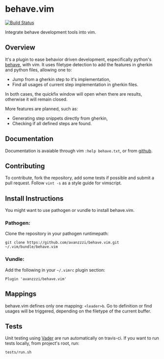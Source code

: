 # behave.vim

[![Build Status](https://travis-ci.org/avanzzzi/behave.vim.svg?branch=master)](https://travis-ci.org/avanzzzi/behave.vim)

Integrate behave development tools into vim.

## Overview
It's a plugin to ease behavior driven development, especifically python's [behave](https://behave.readthedocs.io), with vim. 
It uses filetype detection to add the features in gherkin and python files, allowing one to:
* Jump from a gherkin step to it's implementation,
* Find all usages of current step implementation in gherkin files.

In both cases, the quickfix window will open when there are results, otherwise it will remain closed.

More features are planned, such as:
* Generating step snippets directly from gherkin,
* Checking if all defined steps are found.

## Documentation
Documentation is avaiable through vim `:help behave.txt`, or from [github](https://github.com/avanzzzi/behave.vim/blob/master/doc/behave.txt).

## Contributing
To contribute, fork the repository, add some tests if possible and submit a pull request. 
Follow `vint -s` as a style guide for vimscript.

## Install Instructions
You might want to use pathogen or vundle to install behave.vim.

### Pathogen:
Clone the repository in your pathogen runtimepath:
```
git clone https://github.com/avanzzzi/behave.vim.git ~/.vim/bundle/behave.vim
```

### Vundle:
Add the following in your `~/.vimrc` plugin section:
```
Plugin 'avanzzzi/behave.vim'
```

## Mappings
behave.vim defines only one mapping: `<leader>b`. 
Go to definition or find usages will be triggered, depending on the filetype of the current buffer.

## Tests
Unit testing using [Vader](https://github.com/junegunn/vader.vim) are run automatically on travis-ci. 
If you want to run tests locally, from project's root, run:
```
tests/run.sh
```
